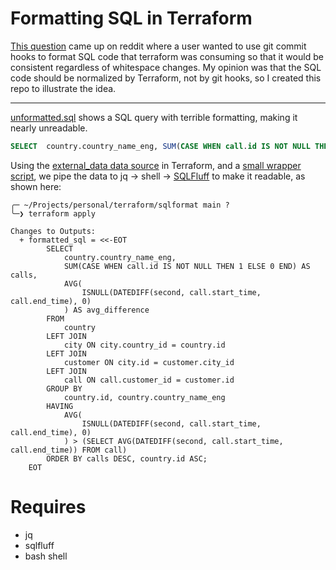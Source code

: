 # Formatting SQL in Terraform

[This question](https://www.reddit.com/r/Terraform/comments/xvm6xc/terraform_pre_commit_hooks/) came up on reddit where a user wanted to use git commit hooks to format SQL code that terraform was consuming so that it would be consistent regardless of whitespace changes. My opinion was that the SQL code should be normalized by Terraform, not by git hooks, so I created this repo to illustrate the idea.

----

[unformatted.sql](unformatted.sql) shows a SQL query with terrible formatting, making it nearly unreadable.

```sql
SELECT  country.country_name_eng, SUM(CASE WHEN call.id IS NOT NULL THEN 1 ELSE 0 END) AS calls, AVG(ISNULL(DATEDIFF(SECOND, call.start_time, call.end_time),0)) AS avg_difference FROM country  LEFT JOIN city ON city.country_id = country.id LEFT JOIN customer ON city.id = customer.city_id LEFT JOIN call ON call.customer_id = customer.id GROUP BY  country.id, country.country_name_eng HAVING AVG(ISNULL(DATEDIFF(SECOND, call.start_time, call.end_time),0)) > (SELECT AVG(DATEDIFF(SECOND, call.start_time, call.end_time)) FROM call) ORDER BY calls DESC, country.id ASC;
```

Using the [external_data data source](https://registry.terraform.io/providers/hashicorp/external/latest/docs/data-sources/data_source) in Terraform, and a [small wrapper script](sqlfluff-wrapper.sh), we pipe the data to jq -> shell -> [SQLFluff](https://github.com/sqlfluff/sqlfluff) to make it readable, as shown here:

```
╭─ ~/Projects/personal/terraform/sqlformat main ?
╰─❯ terraform apply

Changes to Outputs:
  + formatted_sql = <<-EOT
        SELECT
            country.country_name_eng,
            SUM(CASE WHEN call.id IS NOT NULL THEN 1 ELSE 0 END) AS calls,
            AVG(
                ISNULL(DATEDIFF(second, call.start_time, call.end_time), 0)
            ) AS avg_difference
        FROM
            country
        LEFT JOIN
            city ON city.country_id = country.id
        LEFT JOIN
            customer ON city.id = customer.city_id
        LEFT JOIN
            call ON call.customer_id = customer.id
        GROUP BY
            country.id, country.country_name_eng
        HAVING
            AVG(
                ISNULL(DATEDIFF(second, call.start_time, call.end_time), 0)
            ) > (SELECT AVG(DATEDIFF(second, call.start_time, call.end_time)) FROM call)
        ORDER BY calls DESC, country.id ASC;
    EOT
```

# Requires

* jq
* sqlfluff
* bash shell
